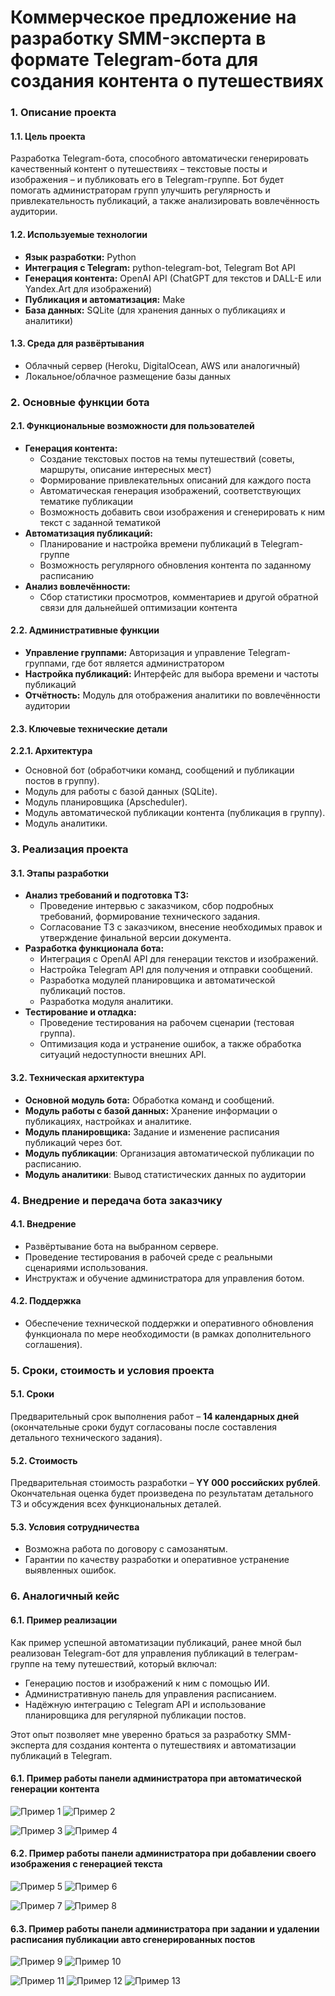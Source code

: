 # Коммерческое предложение на разработку SMM-эксперта в формате Telegram-бота для создания контента о путешествиях

### **1\. Описание проекта**

#### **1.1. Цель проекта**

Разработка Telegram-бота, способного автоматически генерировать качественный контент о путешествиях – текстовые посты и изображения – и публиковать его в Telegram-группе. Бот будет помогать администраторам групп улучшить регулярность и привлекательность публикаций, а также анализировать вовлечённость аудитории.

#### **1.2. Используемые технологии**

* **Язык разработки:** Python  
* **Интеграция с Telegram:** python-telegram-bot, Telegram Bot API  
* **Генерация контента:** OpenAI API (ChatGPT для текстов и DALL-E или Yandex.Art для изображений)  
* **Публикация и автоматизация:** Make  
* **База данных:** SQLite (для хранения данных о публикациях и аналитики)

#### **1.3. Среда для развёртывания**

* Облачный сервер (Heroku, DigitalOcean, AWS или аналогичный)  
* Локальное/облачное размещение базы данных

### 

### **2\. Основные функции бота**

#### **2.1. Функциональные возможности для пользователей**

* **Генерация контента:**  
  * Создание текстовых постов на темы путешествий (советы, маршруты, описание интересных мест)  
  * Формирование привлекательных описаний для каждого поста  
  * Автоматическая генерация изображений, соответствующих тематике публикации  
  * Возможность добавить свои изображения и сгенерировать к ним текст с заданной тематикой  
* **Автоматизация публикаций:**  
  * Планирование и настройка времени публикаций в Telegram-группе  
  * Возможность регулярного обновления контента по заданному расписанию  
* **Анализ вовлечённости:**  
  * Сбор статистики просмотров, комментариев и другой обратной связи для дальнейшей оптимизации контента

#### **2.2. Административные функции**

* **Управление группами:** Авторизация и управление Telegram-группами, где бот является администратором  
* **Настройка публикаций:** Интерфейс для выбора времени и частоты публикаций  
* **Отчётность:** Модуль для отображения аналитики по вовлечённости аудитории

#### **2.3. Ключевые технические детали**

**2.2.1. Архитектура** 

* Основной бот (обработчики команд, сообщений и публикации постов в группу).   
* Модуль для работы с базой данных (SQLite).  
* Модуль планировщика (Apscheduler).   
* Модуль автоматической публикации контента (публикация в группу).  
* Модуль аналитики.

### **3\. Реализация проекта**

#### **3.1. Этапы разработки**

* **Анализ требований и подготовка ТЗ:**  
  * Проведение интервью с заказчиком, сбор подробных требований, формирование технического задания.  
  * Согласование ТЗ с заказчиком, внесение необходимых правок и утверждение финальной версии документа.  
* **Разработка функционала бота:**  
  * Интеграция с OpenAI API для генерации текстов и изображений.  
  * Настройка Telegram API для получения и отправки сообщений.  
  * Разработка модулей планировщика и автоматической публикаций постов.  
  * Разработка модуля аналитики.  
* **Тестирование и отладка:**  
  * Проведение тестирования на рабочем сценарии (тестовая группа).  
  * Оптимизация кода и устранение ошибок, а также обработка ситуаций недоступности внешних API.

#### **3.2. Техническая архитектура**

* **Основной модуль бота:** Обработка команд и сообщений.  
* **Модуль работы с базой данных:** Хранение информации о публикациях, настройках и аналитике.  
* **Модуль планировщика:** Задание и изменение расписания публикаций через бот.  
* **Модуль публикации**:  Организация автоматической публикации по расписанию.  
* **Модуль аналитики**: Вывод статистических данных по аудитории

### **4\. Внедрение и передача бота заказчику**

#### **4.1. Внедрение**

* Развёртывание бота на выбранном сервере.  
* Проведение тестирования в рабочей среде с реальными сценариями использования.  
* Инструктаж и обучение администратора для управления ботом.

#### **4.2. Поддержка**

* Обеспечение технической поддержки и оперативного обновления функционала по мере необходимости (в рамках дополнительного соглашения).

### 

### **5\. Сроки, стоимость и условия проекта**

#### **5.1. Сроки**

Предварительный срок выполнения работ – **14 календарных дней** (окончательные сроки будут согласованы после составления детального технического задания).

#### **5.2. Стоимость**

Предварительная стоимость разработки – **YY 000 российских рублей**.  
Окончательная оценка будет произведена по результатам детального ТЗ и обсуждения всех функциональных деталей.

#### **5.3. Условия сотрудничества**

* Возможна работа по договору с самозанятым.  
* Гарантии по качеству разработки и оперативное устранение выявленных ошибок.

### 

### **6\. Аналогичный кейс**

#### **6.1. Пример реализации**

Как пример успешной автоматизации публикаций, ранее мной был реализован Telegram-бот для управления публикаций в телеграм-группе на тему путешествий, который включал:

* Генерацию постов и изображений к ним с помощью ИИ.  
* Административную панель для управления расписанием.  
* Надёжную интеграцию с Telegram API и использование планировщика для регулярной публикации постов.

Этот опыт позволяет мне уверенно браться за разработку SMM-эксперта для создания контента о путешествиях и автоматизации публикаций в Telegram.

#### **6.1. Пример работы панели администратора при автоматической генерации контента**

![Пример 1](./images/image1.png) ![Пример 2](./images/image2.PNG)

![Пример 3](./images/image3.PNG) ![Пример 4](./images/image4.PNG)

#### **6.2. Пример работы панели администратора при добавлении своего изображения с генерацией текста**

![Пример 5](./images/image5.PNG)	![Пример 6](./images/image6.PNG)

![Пример 7](./images/image7.PNG) ![Пример 8](./images/image8.PNG)

#### **6.3. Пример работы панели администратора при задании и удалении расписания публикации авто сгенерированных постов**

![Пример 9](./images/image9.png) ![Пример 10](./images/image10.PNG)	

![Пример 11](./images/image11.PNG) ![Пример 12](./images/image12.PNG) ![Пример 13](./images/image13.PNG)
